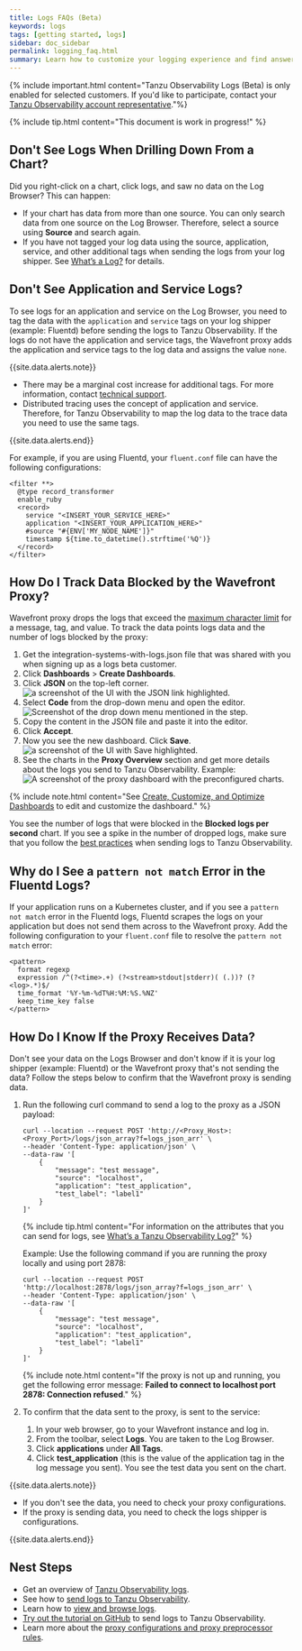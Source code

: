 ```yaml
---
title: Logs FAQs (Beta)
keywords: logs
tags: [getting started, logs]
sidebar: doc_sidebar
permalink: logging_faq.html
summary: Learn how to customize your logging experience and find answers for frequently asked questions.
---
```


{% include important.html content="Tanzu Observability Logs (Beta) is only enabled for selected customers. If you'd like to participate, contact your [Tanzu Observability account representative](wavefront_support_feedback.html#support)."%}

{% include tip.html content="This document is work in progress!" %}

## Don't See Logs When Drilling Down From a Chart?

Did you right-click on a chart, click logs, and saw no data on the Log Browser? This can happen:
* If your chart has data from more than one source. You can only search data from one source on the Log Browser. Therefore, select a source using **Source** and search again.
* If you have not tagged your log data using the source, application, service, and other additional tags when sending the logs from your log shipper. See [What’s a Log?](logging_overview.html#whats-a-tanzu-observability-log) for details.

## Don't See Application and Service Logs?

To see logs for an application and service on the Log Browser, you need to tag the data with the `application` and `service` tags on your log shipper (example: Fluentd) before sending the logs to Tanzu Observability. If the logs do not have the application and service tags, the Wavefront proxy adds the application and service tags to the log data and assigns the value `none`.

{{site.data.alerts.note}}
  <ul>
    <li>
      There may be a marginal cost increase for additional tags. For more information, contact <a href="wavefront_support_feedback.html#support">technical support</a>.
    </li>
    <li>
      Distributed tracing uses the concept of application and service. Therefore, for Tanzu Observability to map the log data to the trace data you need to use the same tags.
    </li>
  </ul>
{{site.data.alerts.end}}


For example, if you are using Fluentd, your `fluent.conf` file can have the following configurations:
```
<filter **>
  @type record_transformer
  enable_ruby
  <record>
    service "<INSERT_YOUR_SERVICE_HERE>"
    application "<INSERT_YOUR_APPLICATION_HERE>"
    #source "#{ENV['MY_NODE_NAME']}"
    timestamp ${time.to_datetime().strftime('%Q')}
  </record>
</filter>

```

## How Do I Track Data Blocked by the Wavefront Proxy?

Wavefront proxy drops the logs that exceed the [maximum character limit](logging_send_logs.html#best-practices) for a message, tag, and value. To track the data points logs data and the number of logs blocked by the proxy:
1. Get the integration-systems-with-logs.json file that was shared with you when signing up as a logs beta customer.
1. Click **Dashboards** > **Create Dashboards**.
1. Click **JSON** on the top-left corner.
    ![a screenshot of the UI with the JSON link highlighted.](images/logging_dashboard_json.png)
1. Select **Code** from the drop-down menu and open the editor.
    <br/>![Screenshot of the drop down menu mentioned in the step.](images/dashboard_code_view.png)
1. Copy the content in the JSON file and paste it into the editor.
1. Click **Accept**.
1. Now you see the new dashboard. Click **Save**.
    ![a screenshot of the UI with Save highlighted.](images/logging_dashboard_save.png)
1. See the charts in the **Proxy Overview** section and get more details about the logs you send to Tanzu Observability.
    Example:
    ![A screenshot of the proxy dashboard with the preconfigured charts.](images/logging_proxy_json_dashboard.png)

{% include note.html content="See [Create, Customize, and Optimize Dashboards](ui_dashboards.html) to edit and customize the dashboard." %}

You see the number of logs that were blocked in the **Blocked logs per second** chart. If you see a spike in the number of dropped logs, make sure that you follow the [best practices](logging_send_logs.html#best-practices) when sending logs to Tanzu Observability.

## Why do I See a `pattern not match` Error in the Fluentd Logs?

If your application runs on a Kubernetes cluster, and if you see a `pattern not match` error in the Fluentd logs, Fluentd scrapes the logs on your application but does not send them across to the Wavefront proxy. Add the following configuration to your `fluent.conf` file to resolve the `pattern not match` error:

```
<pattern>
  format regexp
  expression /^(?<time>.+) (?<stream>stdout|stderr)( (.))? (?<log>.*)$/
  time_format '%Y-%m-%dT%H:%M:%S.%NZ'
  keep_time_key false
</pattern>
```

## How Do I Know If the Proxy Receives Data?

Don't see your data on the Logs Browser and don't know if it is your log shipper (example: Fluentd) or the Wavefront proxy that's not sending the data? Follow the steps below to confirm that the Wavefront proxy is sending data. 

1. Run the following curl command to send a log to the proxy as a JSON payload:

    ```
    curl --location --request POST 'http://<Proxy_Host>:<Proxy_Port>/logs/json_array?f=logs_json_arr' \
    --header 'Content-Type: application/json' \
    --data-raw '[
        {
            "message": "test message",
            "source": "localhost",
            "application": "test_application",
            "test_label": "label1"
        }
    ]'
    ```
    {% include tip.html content="For information on the attributes that you can send for logs, see [What’s a Tanzu Observability Log?](logging_overview.html#whats-a-tanzu-observability-log)" %}

    Example: Use the following command if you are running the proxy locally and using port 2878:

    ```
    curl --location --request POST 'http://localhost:2878/logs/json_array?f=logs_json_arr' \
    --header 'Content-Type: application/json' \
    --data-raw '[
        {
            "message": "test message",
            "source": "localhost",
            "application": "test_application",
            "test_label": "label1"
        }
    ]'
    ```
    {% include note.html content="If the proxy is not up and running, you get the following error message: **Failed to connect to localhost port 2878: Connection refused**." %}

1. To confirm that the data sent to the proxy, is sent to the service:
    1. In your web browser, go to your Wavefront instance and log in.
    1. From the toolbar, select **Logs**. You are taken to the Log Browser.
    1. Click **applications** under **All Tags**.
    1. Click **test_application** (this is the value of the application tag in the log message you sent). You see the test data you sent on the chart.

{{site.data.alerts.note}}
  <ul>
    <li>
      If you don't see the data, you need to check your proxy configurations.
    </li>
    <li>
      If the proxy is sending data, you need to check the logs shipper is configurations.  
    </li>
  </ul>
{{site.data.alerts.end}}

## Nest Steps

* Get an overview of [Tanzu Observability logs](logging_overview.html).
* See how to [send logs to Tanzu Observability](logging_send_logs.html).
* Learn how to [view and browse logs](logging_log_browser.html).
* [Try out the tutorial on GitHub](https://github.com/wavefrontHQ/demo-app) to send logs to Tanzu Observability.
* Learn more about the [proxy configurations and proxy preprocessor rules](logging_proxy_configurations.html).
